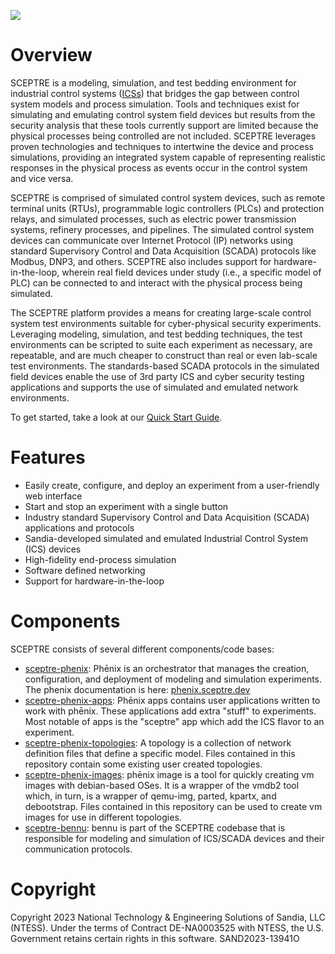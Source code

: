 
![](img/sceptre.gif)

# Overview

SCEPTRE is a modeling, simulation, and test bedding environment for industrial control systems ([ICSs](glossary.md#ics)) that bridges the gap between control system models and process simulation. Tools and techniques exist for simulating and emulating control system field devices but results from the security analysis that these tools currently support are limited because the physical processes being controlled are not included. SCEPTRE leverages proven technologies and techniques to intertwine the device and process simulations, providing an integrated system capable of representing realistic responses in the physical process as events occur in the control system and vice versa.

SCEPTRE is comprised of simulated control system devices, such as remote terminal units (RTUs), programmable logic controllers (PLCs) and protection relays, and simulated processes, such as electric power transmission systems, refinery processes, and pipelines. The simulated control system devices can communicate over Internet Protocol (IP) networks using standard Supervisory Control and Data Acquisition (SCADA) protocols like Modbus, DNP3, and others. SCEPTRE also includes support for hardware-in-the-loop, wherein real field devices under study (i.e., a specific model of PLC) can be connected to and interact with the physical process being simulated.

The SCEPTRE platform provides a means for creating large-scale control system test environments suitable for cyber-physical security experiments. Leveraging modeling, simulation, and test bedding techniques, the test environments can be scripted to suite each experiment as necessary, are repeatable, and are much cheaper to construct than real or even lab-scale test environments. The standards-based SCADA protocols in the simulated field devices enable the use of 3rd party ICS and cyber security testing applications and supports the use of simulated and emulated network environments.

To get started, take a look at our [Quick Start Guide](quick-start.md).

# Features

- Easily create, configure, and deploy an experiment from a user-friendly web interface
- Start and stop an experiment with a single button
- Industry standard Supervisory Control and Data Acquisition (SCADA) applications and protocols
- Sandia-developed simulated and emulated Industrial Control System (ICS) devices
- High-fidelity end-process simulation
- Software defined networking
- Support for hardware-in-the-loop

# Components

SCEPTRE consists of several different components/code bases:

- [sceptre-phenix](https://github.com/sandialabs/sceptre-phenix): Phēnix is an orchestrator that manages the creation, configuration, and deployment of modeling and simulation experiments. The phenix documentation is here: [phenix.sceptre.dev](https://phenix.sceptre.dev/latest/)
- [sceptre-phenix-apps](https://github.com/sandialabs/sceptre-phenix-apps): Phēnix apps contains user applications written to work with phēnix. These applications add extra "stuff" to experiments. Most notable of apps is the "sceptre" app which add the ICS flavor to an experiment.
- [sceptre-phenix-topologies](https://github.com/sandialabs/sceptre-phenix-topologies): A topology is a collection of network definition files that define a specific model. Files contained in this repository contain some existing user created topologies.
- [sceptre-phenix-images](https://github.com/sandialabs/sceptre-phenix-images): phēnix image is a tool for quickly creating vm images with debian-based OSes. It is a wrapper of the vmdb2 tool which, in turn, is a wrapper of qemu-img, parted, kpartx, and debootstrap. Files contained in this repository can be used to create vm images for use in different topologies.
- [sceptre-bennu](https://github.com/sandialabs/sceptre-bennu): bennu is part of the SCEPTRE codebase that is responsible for modeling and simulation of ICS/SCADA devices and their communication protocols.

# Copyright

Copyright 2023 National Technology & Engineering Solutions of Sandia, LLC (NTESS). Under the terms of Contract DE-NA0003525 with NTESS, the U.S. Government retains certain rights in this software. SAND2023-13941O
